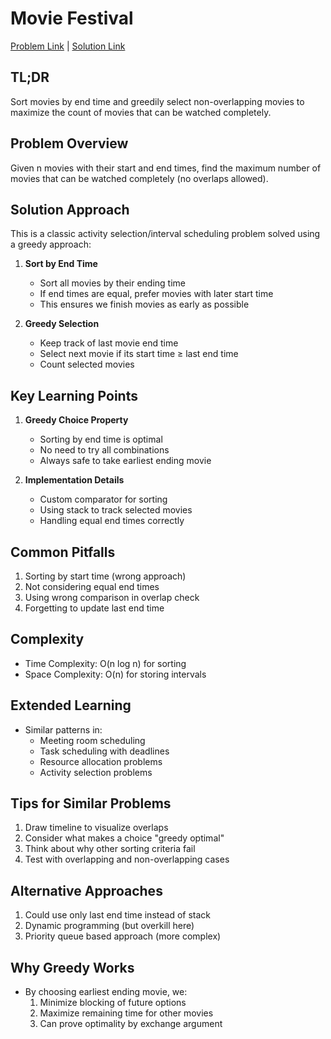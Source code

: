 # Movie Festival

[Problem Link](https://cses.fi/problemset/task/1629) | [Solution Link](../../solutions/02_Sorting_and_Searching/06_1629_Movie_Festival.cpp)

## TL;DR
Sort movies by end time and greedily select non-overlapping movies to maximize the count of movies that can be watched completely.

## Problem Overview
Given n movies with their start and end times, find the maximum number of movies that can be watched completely (no overlaps allowed).

## Solution Approach
This is a classic activity selection/interval scheduling problem solved using a greedy approach:

1. **Sort by End Time**
   - Sort all movies by their ending time
   - If end times are equal, prefer movies with later start time
   - This ensures we finish movies as early as possible

2. **Greedy Selection**
   - Keep track of last movie end time
   - Select next movie if its start time ≥ last end time
   - Count selected movies

## Key Learning Points
1. **Greedy Choice Property**
   - Sorting by end time is optimal
   - No need to try all combinations
   - Always safe to take earliest ending movie

2. **Implementation Details**
   - Custom comparator for sorting
   - Using stack to track selected movies
   - Handling equal end times correctly

## Common Pitfalls
1. Sorting by start time (wrong approach)
2. Not considering equal end times
3. Using wrong comparison in overlap check
4. Forgetting to update last end time

## Complexity
- Time Complexity: O(n log n) for sorting
- Space Complexity: O(n) for storing intervals

## Extended Learning
- Similar patterns in:
  - Meeting room scheduling
  - Task scheduling with deadlines
  - Resource allocation problems
  - Activity selection problems

## Tips for Similar Problems
1. Draw timeline to visualize overlaps
2. Consider what makes a choice "greedy optimal"
3. Think about why other sorting criteria fail
4. Test with overlapping and non-overlapping cases

## Alternative Approaches
1. Could use only last end time instead of stack
2. Dynamic programming (but overkill here)
3. Priority queue based approach (more complex)

## Why Greedy Works
- By choosing earliest ending movie, we:
  1. Minimize blocking of future options
  2. Maximize remaining time for other movies
  3. Can prove optimality by exchange argument